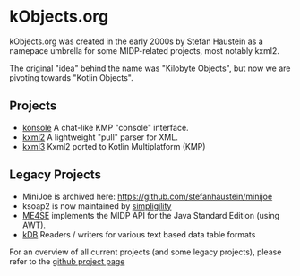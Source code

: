 # kObjects.org

kObjects.org was created in the early 2000s by Stefan Haustein as a namepace umbrella for some MIDP-related projects, most notably kxml2. 

The original "idea" behind the name was "Kilobyte Objects", but now we are pivoting towards "Kotlin Objects".

## Projects

- [konsole](http://github.com/kobjects/konsole) A chat-like KMP "console" interface.
- [kxml2](https://github.com/kobjects/kxml2) A lightweight "pull" parser for XML.
- [kxml3](https://github.com/kobjects/kxml3) Kxml2 ported to Kotlin Multiplatform (KMP)


## Legacy Projects

- MiniJoe is archived here: https://github.com/stefanhaustein/minijoe
- ksoap2 is now maintained by [simpligility](http://simpligility.github.io/ksoap2-android/index.html)
- [ME4SE](http://me4se.org) implements the MIDP API for the Java Standard Edition (using AWT).
- [kDB](http://github.com/kobjects/kdb) Readers / writers for various text based data table formats


For an overview of all current projects (and some legacy projects), please refer to the [github project page](https://github.com/kobjects)
